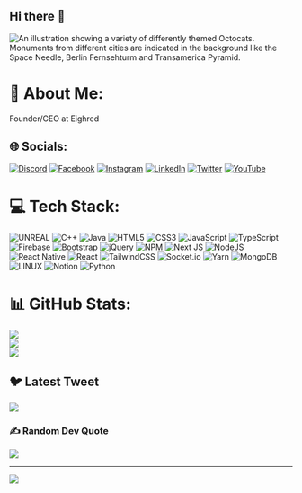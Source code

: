 ## Hi there 👋

![An illustration showing a variety of differently themed Octocats. Monuments from different cities are indicated in the background like the Space Needle, Berlin Fernsehturm and Transamerica Pyramid.](https://user-images.githubusercontent.com/3369400/133268513-5bfe2f93-4402-42c9-a403-81c9e86934b6.jpeg)

# 💫 About Me:
Founder/CEO at Eighred


## 🌐 Socials:
[![Discord](https://img.shields.io/badge/Discord-%237289DA.svg?logo=discord&logoColor=white)](https://discord.gg/N68ZbJmwFz) [![Facebook](https://img.shields.io/badge/Facebook-%231877F2.svg?logo=Facebook&logoColor=white)](https://facebook.com/akifgrape) [![Instagram](https://img.shields.io/badge/Instagram-%23E4405F.svg?logo=Instagram&logoColor=white)](https://instagram.com/akifgrape) [![LinkedIn](https://img.shields.io/badge/LinkedIn-%230077B5.svg?logo=linkedin&logoColor=white)](https://linkedin.com/in/akifgrape) [![Twitter](https://img.shields.io/badge/Twitter-%231DA1F2.svg?logo=Twitter&logoColor=white)](https://twitter.com/akifgrape) [![YouTube](https://img.shields.io/badge/YouTube-%23FF0000.svg?logo=YouTube&logoColor=white)](https://youtube.com/@akifgrape) 

# 💻 Tech Stack:
 ![UNREAL](https://img.shields.io/badge/unreal-%2320232a.svg?style=for-the-badge&logo=unreal-engine&logoColor=white) 
![C++](https://img.shields.io/badge/c++-%2300599C.svg?style=for-the-badge&logo=c%2B%2B&logoColor=white) ![Java](https://img.shields.io/badge/java-%23ED8B00.svg?style=for-the-badge&logo=java&logoColor=white) ![HTML5](https://img.shields.io/badge/html5-%23E34F26.svg?style=for-the-badge&logo=html5&logoColor=white) ![CSS3](https://img.shields.io/badge/css3-%231572B6.svg?style=for-the-badge&logo=css3&logoColor=white) ![JavaScript](https://img.shields.io/badge/javascript-%23323330.svg?style=for-the-badge&logo=javascript&logoColor=%23F7DF1E) ![TypeScript](https://img.shields.io/badge/typescript-%23007ACC.svg?style=for-the-badge&logo=typescript&logoColor=white) ![Firebase](https://img.shields.io/badge/firebase-%23039BE5.svg?style=for-the-badge&logo=firebase) ![Bootstrap](https://img.shields.io/badge/bootstrap-%23563D7C.svg?style=for-the-badge&logo=bootstrap&logoColor=white) ![jQuery](https://img.shields.io/badge/jquery-%230769AD.svg?style=for-the-badge&logo=jquery&logoColor=white) ![NPM](https://img.shields.io/badge/NPM-%23000000.svg?style=for-the-badge&logo=npm&logoColor=white) ![Next JS](https://img.shields.io/badge/Next-black?style=for-the-badge&logo=next.js&logoColor=white) ![NodeJS](https://img.shields.io/badge/node.js-6DA55F?style=for-the-badge&logo=node.js&logoColor=white) ![React Native](https://img.shields.io/badge/react_native-%2320232a.svg?style=for-the-badge&logo=react&logoColor=%2361DAFB) ![React](https://img.shields.io/badge/react-%2320232a.svg?style=for-the-badge&logo=react&logoColor=%2361DAFB) ![TailwindCSS](https://img.shields.io/badge/tailwindcss-%2338B2AC.svg?style=for-the-badge&logo=tailwind-css&logoColor=white) ![Socket.io](https://img.shields.io/badge/Socket.io-black?style=for-the-badge&logo=socket.io&badgeColor=010101) ![Yarn](https://img.shields.io/badge/yarn-%232C8EBB.svg?style=for-the-badge&logo=yarn&logoColor=white) ![MongoDB](https://img.shields.io/badge/MongoDB-%234ea94b.svg?style=for-the-badge&logo=mongodb&logoColor=white) ![LINUX](https://img.shields.io/badge/Linux-FCC624?style=for-the-badge&logo=linux&logoColor=black) ![Notion](https://img.shields.io/badge/Notion-%23000000.svg?style=for-the-badge&logo=notion&logoColor=white) ![Python](https://img.shields.io/badge/python-3670A0?style=for-the-badge&logo=python&logoColor=ffdd54)
# 📊 GitHub Stats:
![](https://github-readme-stats.vercel.app/api?username=akifgrape&theme=dark&hide_border=false&include_all_commits=false&count_private=false)<br/>
![](https://github-readme-streak-stats.herokuapp.com/?user=akifgrape&theme=dark&hide_border=false)<br/>
![](https://github-readme-stats.vercel.app/api/top-langs/?username=akifgrape&theme=dark&hide_border=false&include_all_commits=false&count_private=false&layout=compact)

## 🐦 Latest Tweet
![](https://gtce.itsvg.in/api?username=akifgrape&theme=dark&hide_border=false)

### ✍️ Random Dev Quote
![](https://quotes-github-readme.vercel.app/api?type=horizontal&theme=dark&hide_border=false)

---
![](https://visitcount.itsvg.in/api?id=akifgrape&label=Profile%20Views&color=12&icon=6&pretty=true)
